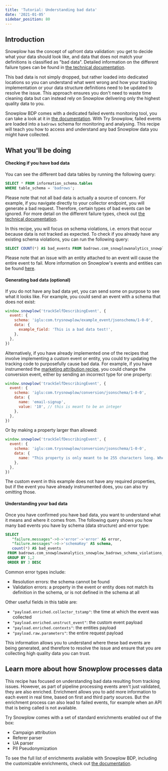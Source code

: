 ```yaml
---
title: 'Tutorial: Understanding bad data'
date: '2021-01-05'
sidebar_position: 80
---
```


## Introduction

Snowplow has the concept of upfront data validation: you get to decide what your data should look like, and data that does not match your definitions is classified as "bad data". Detailed information on the different failure types can be found in [the technical documentation](/docs/managing-data-quality/failed-events/understanding-failed-events/index.md).

This bad data is not simply dropped, but rather loaded into dedicated locations so you can understand what went wrong and how your tracking implementation or your data structure definitions need to be updated to resolve the issue. This approach ensures you don't need to waste time cleaning data but can instead rely on Snowplow delivering only the highest quality data to you.

Snowplow BDP comes with a dedicated failed events monitoring tool, you can take a look at it in [the documentation](/docs/managing-data-quality/failed-events/failed-events-in-the-ui/index.md). With Try Snowplow, failed events are loaded into a `badrows` schema for monitoring and analysing. This recipe will teach you how to access and understand any bad Snowplow data you might have collected.

## What you'll be doing

#### Checking if you have bad data

You can see the different bad data tables by running the following query:

```sql
SELECT * FROM information_schema.tables
WHERE table_schema = 'badrows';
```

Please note that not all bad data is actually a source of concern. For example, if you navigate directly to your collector endpoint, you will generate a bad request. Therefore, certain types of bad events can be ignored. For more detail on the different failure types, check out [the technical documentation](/docs/managing-data-quality/failed-events/understanding-failed-events/index.md).

In this recipe, you will focus on schema violations, i.e. errors that occur because data is not tracked as expected. To check if you already have any existing schema violations, you can run the following query:

```sql
SELECT COUNT(*) AS bad_events FROM badrows.com_snowplowanalytics_snowplow_badrows_schema_violations_2;
```

Please note that an issue with an entity attached to an event will cause the entire event to fail. More information on Snowplow's events and entities can be found [here](/docs/understanding-tracking-design/understanding-events-entities/index.md).

#### Generating bad data (optional)

If you do not have any bad data yet, you can send some on purpose to see what it looks like. For example, you could send an event with a schema that does not exist:

```javascript
window.snowplow('trackSelfDescribingEvent', {
  event: {
    schema: 'iglu:com.trysnowplow/example_event/jsonschema/1-0-0',
    data: {
      example_field: 'This is a bad data test!',
    },
  },
})
```

Alternatively, if you have already implemented one of the recipes that involve implementing a custom event or entity, you could try updating the tracking code to purposefully cause bad data. For example, if you have instrumented the [marketing attribution recipe](/docs/try-snowplow/recipes/recipe-marketing-attribution/index.md), you could change the conversion event, either by sending an incorrect type for one property:

```javascript
window.snowplow('trackSelfDescribingEvent', {
  event: {
    schema: 'iglu:com.trysnowplow/conversion/jsonschema/1-0-0',
    data: {
      name: 'email-signup',
      value: '10', // this is meant to be an integer
    },
  },
})
```

Or by making a property larger than allowed:

```javascript
window.snowplow('trackSelfDescribingEvent', {
  event: {
    schema: 'iglu:com.trysnowplow/conversion/jsonschema/1-0-0',
    data: {
      name: "This property is only meant to be 255 characters long. When you send a value that is longer, the event will fail validation and end up as a bad event. In this case that is on purpose, as an exercise to understand Snowplow's concept of bad data. In real life, bad data typically means you need to either update your data structure definitions or your tracking code to resolve the issue.",
    },
  },
})
```

The custom event in this example does not have any required properties, but if the event you have already instrumented does, you can also try omitting those.

#### Understanding your bad data

Once you have confirmed you have bad data, you want to understand what it means and where it comes from. The following query shows you how many bad events you have by schema (data structure) and error type:

```sql
SELECT
   "failure.messages"->0->'error'->'error' AS error,
   "failure.messages"->0->'schemaKey' AS schema,
   count(*) AS bad_events
 FROM badrows.com_snowplowanalytics_snowplow_badrows_schema_violations_2
 GROUP BY 1,2
 ORDER BY 3 DESC
```

Common error types include:

- Resolution errors: the schema cannot be found
- Validation errors: a property in the event or entity does not match its definition in the schema, or is not defined in the schema at all

Other useful fields in this table are:

- `"payload.enriched.collector_tstamp"`: the time at which the event was collected
- `"payload.enriched.unstruct_event"`: the custom event payload
- `"payload.enriched.contexts"`: the entities payload
- `"payload.raw.parameters"`: the entire request payload

This information allows you to understand where these bad events are being generated, and therefore to resolve the issue and ensure that you are collecting high quality data you can trust.

## Learn more about how Snowplow processes data

This recipe has focused on understanding bad data resulting from tracking issues. However, as part of pipeline processing events aren't just validated, they are also enriched. Enrichment allows you to add more information to each event in real time, based on first and third party sources. But the enrichment process can also lead to failed events, for example when an API that is being called is not available.

Try Snowplow comes with a set of standard enrichments enabled out of the box:

- Campaign attribution
- Referer parser
- UA parser
- PII Pseudonymization

To see the full list of enrichments available with Snowplow BDP, including the customizable enrichments, check out [the documentation](/docs/enriching-your-data/available-enrichments/index.md).
